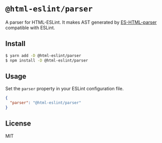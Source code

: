 # `@html-eslint/parser`

A parser for HTML-ESLint.
It makes AST generated by [ES-HTML-parser](https://github.com/yeonjuan/es-html-parser) compatible with ESLint.

## Install

```bash
$ yarn add -D @html-eslint/parser
$ npm install -D @html-eslint/parser
```

## Usage

Set the `parser` property in your ESLint configuration file.

```json
{
  "parser": "@html-eslint/parser"
}
```

## License

MIT
